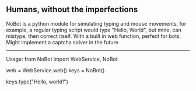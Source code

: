 Humans, without the imperfections
----------------------------------
NoBot is a python module for simulating typing and mouse movements, for example, a regular typing script would type "Hello, World", but mine, can mistype, then correct itself.
With a built in web function, perfect for bots.
Might implement a captcha solver in the future

----------------------------------
Usage:
from NoBot import WebService, NoBot

web = WebService.web()
keys = NoBot()

keys.type("Hello, world!")
